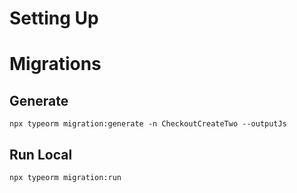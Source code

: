# Setting Up

# Migrations
## Generate
`npx typeorm migration:generate -n CheckoutCreateTwo --outputJs`

## Run Local
`npx typeorm migration:run`